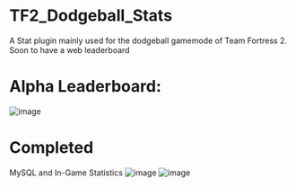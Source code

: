 # TF2_Dodgeball_Stats
A Stat plugin mainly used for the dodgeball gamemode of Team Fortress 2. Soon to have a web leaderboard

# Alpha Leaderboard:

![image](https://github.com/keybangz/TF2_Dodgeball_Stats/assets/23132897/e8966b4a-4a14-4b6a-95ca-9ad3c578880b)

# Completed

MySQL and In-Game Statistics
![image](https://github.com/keybangz/TF2_Dodgeball_Stats/assets/23132897/7c327849-ce13-4b3e-81e5-876ff5010a8c)
![image](https://github.com/keybangz/TF2_Dodgeball_Stats/assets/23132897/12ae3ff3-fdc4-4258-8545-43728ec0e536)
